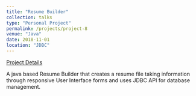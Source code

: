 ```yaml
---
title: "Resume Builder"
collection: talks
type: "Personal Project"
permalink: /projects/project-8
venue: "Java"
date: 2018-11-01
location: "JDBC"
---
```

[Project Details](https://github.com/BhanuPrakashNani/Resume-Builder-Java)

A java based Resume Builder that creates a resume file taking information through
responsive User Interface forms and uses JDBC API for database management.

